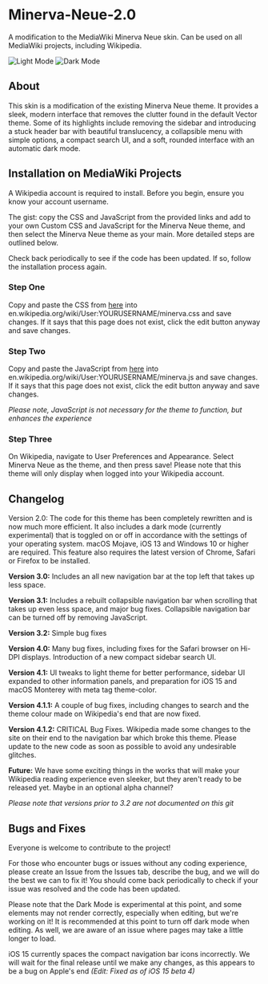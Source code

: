 # Minerva-Neue-2.0
A modification to the MediaWiki Minerva Neue skin. Can be used on all MediaWiki projects, including Wikipedia.

![Light Mode](https://upload.wikimedia.org/wikipedia/commons/thumb/4/47/Minerva_Neue_2.0_4.1_Light.png/2560px-Minerva_Neue_2.0_4.1_Light.png)
![Dark Mode](https://upload.wikimedia.org/wikipedia/commons/thumb/9/95/Minerva_Neue_2.0_4.1_Dark.png/2560px-Minerva_Neue_2.0_4.1_Dark.png)

## About
This skin is a modification of the existing Minerva Neue theme. It provides a sleek, modern interface that removes the clutter found in the default Vector theme. Some of its highlights include removing the sidebar and introducing a stuck header bar with beautiful translucency, a collapsible menu with simple options, a compact search UI, and a soft, rounded interface with an automatic dark mode.

## Installation on MediaWiki Projects
A Wikipedia account is required to install. Before you begin, ensure you know your account username.

The gist: copy the CSS and JavaScript from the provided links and add to your own Custom CSS and JavaScript for the Minerva Neue theme, and then select the Minerva Neue theme as your main. More detailed steps are outlined below.

Check back periodically to see if the code has been updated. If so, follow the installation process again.

### Step One
Copy and paste the CSS from [here](https://raw.githubusercontent.com/natster101s/Minerva-Neue-2.0/master/minerva.css) into en.wikipedia.org/wiki/User:YOURUSERNAME/minerva.css and save changes. If it says that this page does not exist, click the edit button anyway and save changes.

### Step Two
Copy and paste the JavaScript from [here](https://raw.githubusercontent.com/natster101s/Minerva-Neue-2.0/master/minerva.js) into en.wikipedia.org/wiki/User:YOURUSERNAME/minerva.js and save changes. If it says that this page does not exist, click the edit button anyway and save changes.

*Please note, JavaScript is not necessary for the theme to function, but enhances the experience*

### Step Three
On Wikipedia, navigate to User Preferences and Appearance. Select Minerva Neue as the theme, and then press save! Please note that this theme will only display when logged into your Wikipedia account.

## Changelog
Version 2.0: The code for this theme has been completely rewritten and is now much more efficient. It also includes a dark mode (currently experimental) that is toggled on or off in accordance with the settings of your operating system. macOS Mojave, iOS 13 and Windows 10 or higher are required. This feature also requires the latest version of Chrome, Safari or Firefox to be installed. 

**Version 3.0:** Includes an all new navigation bar at the top left that takes up less space.

**Version 3.1:** Includes a rebuilt collapsible navigation bar when scrolling that takes up even less space, and major bug fixes. Collapsible navigation bar can be turned off by removing JavaScript.

**Version 3.2:** Simple bug fixes

**Version 4.0:** Many bug fixes, including fixes for the Safari browser on Hi-DPI displays. Introduction of a new compact sidebar search UI.

**Version 4.1:** UI tweaks to light theme for better performance, sidebar UI expanded to other information panels, and preparation for iOS 15 and macOS Monterey with meta tag theme-color.

**Version 4.1.1:** A couple of bug fixes, including changes to search and the theme colour made on Wikipedia's end that are now fixed. 

**Version 4.1.2:** CRITICAL Bug Fixes. Wikipedia made some changes to the site on their end to the navigation bar which broke this theme. Please update to the new code as soon as possible to avoid any undesirable glitches.

**Future:** We have some exciting things in the works that will make your Wikipedia reading experience even sleeker, but they aren't ready to be released yet. Maybe in an optional alpha channel?

*Please note that versions prior to 3.2 are not documented on this git*

## Bugs and Fixes
Everyone is welcome to contribute to the project!

For those who encounter bugs or issues without any coding experience, please create an Issue from the Issues tab, describe the bug, and we will do the best we can to fix it! You should come back periodically to check if your issue was resolved and the code has been updated.

Please note that the Dark Mode is experimental at this point, and some elements may not render correctly, especially when editing, but we're working on it! It is recommended at this point to turn off dark mode when editing. As well, we are aware of an issue where pages may take a little longer to load.

iOS 15 currently spaces the compact navigation bar icons incorrectly. We will wait for the final release until we make any changes, as this appears to be a bug on Apple's end *(Edit: Fixed as of iOS 15 beta 4)*
